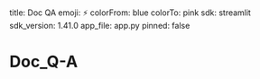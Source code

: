 title: Doc QA
emoji: ⚡
colorFrom: blue
colorTo: pink
sdk: streamlit
sdk_version: 1.41.0
app_file: app.py
pinned: false

# Doc_Q-A

